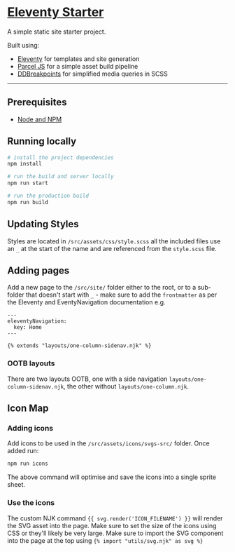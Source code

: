 # [Eleventy Starter](https://github.com/dkeeghan/eleventy-starter/)

A simple static site starter project. 

Built using:

- [Eleventy](https://11ty.dev) for templates and site generation
- [Parcel JS](https://parceljs.org) for a simple asset build pipeline
- [DDBreakpoints](https://github.com/DeloitteDigitalAPAC/DDBreakpoints) for simplified media queries in SCSS

---

## Prerequisites

- [Node and NPM](https://nodejs.org/)

## Running locally

```bash
# install the project dependencies
npm install

# run the build and server locally
npm run start

# run the production build
npm run build
```

## Updating Styles

Styles are located in `/src/assets/css/style.scss` all the included files use an `_` at the start of the name and are referenced from the `style.scss` file.

## Adding pages

Add a new page to the `/src/site/` folder either to the root, or to a sub-folder that doesn't start with `_` - make sure to add the `frontmatter` as per the Eleventy and EventyNavigation documentation e.g. 

```
---
eleventyNavigation:
  key: Home
---

{% extends "layouts/one-column-sidenav.njk" %}
```

### OOTB layouts

There are two layouts OOTB, one with a side navigation `layouts/one-column-sidenav.njk`, the other without `layouts/one-column.njk`.


## Icon Map

### Adding icons
Add icons to be used in the `/src/assets/icons/svgs-src/` folder. Once added run:

```bash
npm run icons
```

The above command will optimise and save the icons into a single sprite sheet. 

### Use the icons
The custom NJK command `{{ svg.render('ICON_FILENAME') }}` will render the SVG asset into the page. Make sure to set the size of the icons using CSS or they'll likely be very large. Make sure to import the SVG component into the page at the top using `{% import "utils/svg.njk" as svg %}`
